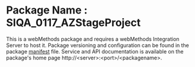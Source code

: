# Package Name : SIQA_0117_AZStageProject
This is a webMethods package and requires a webMethods Integration Server to host it. Package versioning and configuration can be found in the package [manifest](./SIQA_0117_AZStageProject/manifest.v3) file. Service and API documentation is available on the package's home page http://&lt;server&gt;:&lt;port&gt;/&lt;packagename>.